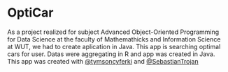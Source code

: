 # OptiCar
As a project realized for subject Advanced Object-Oriented Programming for Data Science at the faculty of Mathemathicks and Information Science at WUT, we had to create aplication in Java. This app is searching optimal cars for user. Datas were aggregating in R and app was created in Java. This app was created with [@tymsoncyferki](https://github.com/tymsoncyferki) and [@SebastianTrojan](https://github.com/SebastianTrojan)
